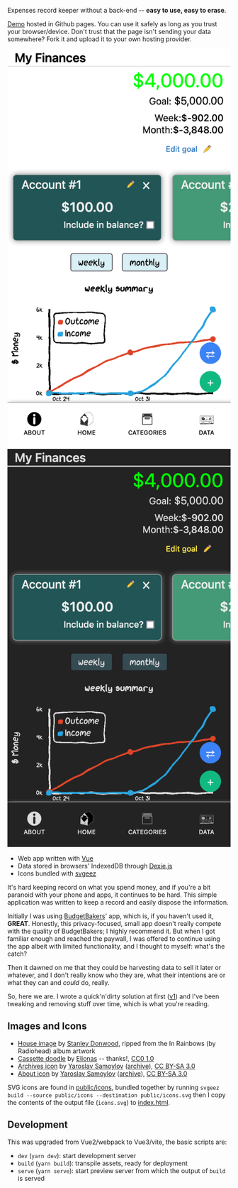 Expenses record keeper without a back-end -- **easy to use, easy to erase**.

[Demo] hosted in Github pages. You can use it safely as long as you trust your browser/device.
Don't trust that the page isn't sending your data somewhere? Fork it and upload it to your
own hosting provider.

![Screenshot of webapp with light color scheme](/public/img/screenshot.png)
![Screenshot of webapp with dark color scheme](/public/img/screenshot-dark.png)

* Web app written with [Vue](https://v3.vuejs.org)
* Data stored in browsers' IndexedDB through [Dexie.js](https://dexie.org)
* Icons bundled with [svgeez]

It's hard keeping record on what you spend money, and if you're a bit paranoid with your phone and
apps, it continues to be hard. This simple application was written to keep a record and easily
dispose the information.

Initially I was using [BudgetBakers]' app, which is, if you haven't used it, **GREAT**. Honestly,
this privacy-focused, small app doesn't really compete with the quality of BudgetBakers; I highly
recommend it. But when I got familiar enough and reached the paywall, I was offered to continue
using the app albeit with limited functionality, and I thought to myself: what's the catch?

Then it dawned on me that they could be harvesting data to sell it later or whatever, and I don't
really know who they are, what their intentions are or what they can and _could_ do, really.

So, here we are. I wrote a quick'n'dirty solution at first ([v1]) and I've been tweaking and
removing stuff over time, which is what you're reading.

## Images and Icons

* [House image] by [Stanley Donwood], ripped from the In Rainbows (by Radiohead) album artwork
* [Cassette doodle] by [Elionas] -- thanks!, [CC0 1.0]
* [Archives icon] by [Yaroslav Samoylov]
([archive](https://web.archive.org/web/20210123183012/https://thenounproject.com/goldenroof/)),
[CC BY-SA 3.0]
* [About icon] by [Yaroslav Samoylov]
([archive](https://web.archive.org/web/20210123183012/https://thenounproject.com/goldenroof/)),
[CC BY-SA 3.0]

SVG icons are found in [public/icons](public/icons), bundled together by running
`svgeez build --source public/icons --destination public/icons.svg` then I copy the contents
of the output file (`icons.svg`) to [index.html](index.html).

## Development

This was upgraded from Vue2/webpack to Vue3/vite, the basic scripts are:

* `dev` (`yarn dev`): start development server
* `build` (`yarn build`): transpile assets, ready for deployment
* `serve` (`yarn serve`): start preview server from which the output of `build` is served

[Demo]: https://hellz-satans.github.io/finances/
[BudgetBakers]: https://budgetbakers.com/
[v1]: https://hellz-satans.github.io/my-finances-pwa/
[svgeez]: https://github.com/jgarber623/svgeez
[House image]: https://www.radiohead.com/library/#ir
[Stanley Donwood]: https://www.slowlydownward.com/
[Cassette doodle]: https://svgsilh.com/ms/3f51b5/image/1431397.html
[Elionas]: https://pixabay.com/users/elionas-2345468/
[Archives icon]: https://commons.wikimedia.org/w/index.php?curid=67855499
[About icon]: https://commons.wikimedia.org/wiki/File:About_icon_(The_Noun_Project).svg
[Yaroslav Samoylov]: https://thenounproject.com/goldenroof/
[CC0 1.0]: https://creativecommons.org/licenses/cc0/1.0/?ref=ccsearch&atype=html
[CC BY-SA 3.0]: https://creativecommons.org/licenses/by-sa/3.0
